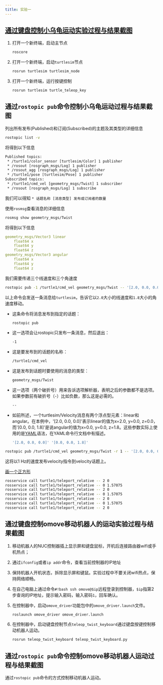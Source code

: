 ```yaml
---
title: 实验一
---
```


## [通过键盘控制小乌龟运动实验过程与结果截图](http://wiki.ros.org/cn/ROS/Tutorials/UnderstandingTopics)

1. 打开一个新终端，启动主节点

    ```bash
    roscore
    ```

2. 打开一个新终端，启动`turtlesim`节点

    ```bash
    rosrun turtlesim turtlesim_node
    ```

3. 打开一个新终端，运行按键控制

    ```bash
    rosrun turtlesim turtle_teleop_key
    ```

## 通过`rostopic pub`命令控制小乌龟运动过程与结果截图

列出所有发布(Published)和订阅(Subscribed)的主题及其类型的详细信息

```bash
rostopic list -v
```

将得到以下信息

```txt
Published topics:
 * /turtle1/color_sensor [turtlesim/Color] 1 publisher
 * /rosout [rosgraph_msgs/Log] 1 publisher
 * /rosout_agg [rosgraph_msgs/Log] 1 publisher
 * /turtle1/pose [turtlesim/Pose] 1 publisher
Subscribed topics:
 * /turtle1/cmd_vel [geometry_msgs/Twist] 1 subscriber
 * /rosout [rosgraph_msgs/Log] 1 subscribe
```

我们可以得知 `* 话题名称 [消息类型] 发布或订阅者的数量`

使用`rosmsg`查看消息的详细信息

```bash
rosmsg show geometry_msgs/Twist
```

将得到以下信息

```yml
geometry_msgs/Vector3 linear
    float64 x
    float64 y
    float64 z
geometry_msgs/Vector3 angular
    float64 x
    float64 y
    float64 z
```

我们需要传递三个线速度和三个角速度

```bash
rostopic pub -1 /turtle1/cmd_vel geometry_msgs/Twist -- '[2.0, 0.0, 0.0]' '[0.0, 0.0, 1.8]'
```

以上命令会发送一条消息给`turtlesim`，告诉它以`2.0`大小的线速度和`1.8`大小的角速度移动。

- 这条命令将消息发布到指定的话题：

    ```bash
    rostopic pub
    ```

- 这一选项会让rostopic只发布一条消息，然后退出：

    ```bash
    -1
    ```

- 这是要发布到的话题的名称：

    ```bash
    /turtle1/cmd_vel
    ```

- 这是发布到话题时要使用的消息的类型：

    ```bash
    geometry_msgs/Twist
    ```

- 这一选项（两个破折号）用来告诉选项解析器，表明之后的参数都不是选项。如果参数前有破折号（-）比如负数，那么这是必需的。

    ```bash
    --
    ```

- 如前所述，一个turtlesim/Velocity消息有两个浮点型元素：linear和angular。在本例中，'[2.0, 0.0, 0.0]'表示linear的值为x=2.0, y=0.0, z=0.0，而'[0.0, 0.0, 1.8]'是说angular的值为x=0.0, y=0.0, z=1.8。这些参数实际上使用的是[YAML](http://wiki.ros.org/ROS/YAMLCommandLine)语法，在YAML命令行文档中有描述。

    ```bash
    '[2.0, 0.0, 0.0]' '[0.0, 0.0, 1.8]'
    ```

```bash
rostopic pub /turtle1/cmd_vel geometry_msgs/Twist -r 1 -- '[2.0, 0.0, 0.0]' '[0.0, 0.0, -1.8]'
```

这将以1 Hz的速度发布velocity指令到velocity话题上。

[画一个正方形](http://wiki.ros.org/cn/ROS/Tutorials/UnderstandingServicesParams)

```bash
rosservice call turtle1/teleport_relative -- 2 0
rosservice call turtle1/teleport_relative -- 0 1.57075
rosservice call turtle1/teleport_relative -- 2 0
rosservice call turtle1/teleport_relative -- 0 1.57075
rosservice call turtle1/teleport_relative -- 2 0
rosservice call turtle1/teleport_relative -- 0 1.57075
rosservice call turtle1/teleport_relative -- 2 0
```

## 通过键盘控制omove移动机器人的运动实验过程与结果截图

1. 移动机器人的NUC控制器插上显示屏和键盘鼠标，开机后连接路由器wifi或手机热点；
2. 通过`ifconfig`或者`ip addr`命令，查看当前控制器的IP地址
3. 保持机器人开机状态，拆除显示屏和键鼠。实验过程中不要关闭wifi热点，保持网络顺畅。
4. 在自己电脑上通过命令`#!bash ssh omove@$ip`远程登录到控制器，`$ip`指第2步查询的IP地址，提示输入密码，输入密码`1`，回车确认。
5. 在控制器中，启动`omove_driver`功能包中的`omove_driver.launch`文件。

    ```bash
    roslaunch omove_driver omove_driver.launch
    ```

6. 在控制器中，启动键盘控制节点`teleop_twist_keyboard`通过键盘按键控制移动机器人运动。

    ```bash
    rosrun teleop_twist_keyboard teleop_twist_keyboard.py
    ```

## 通过`rostopic pub`命令控制omove移动机器人运动过程与结果截图

通过`rostopic pub`命令的方式控制移动机器人运动。

```bash
```
